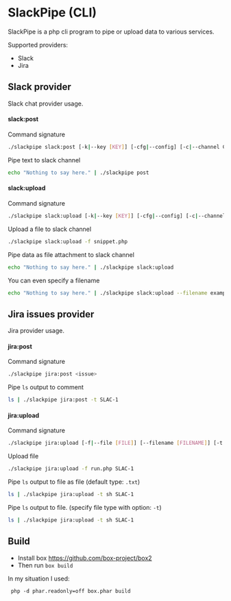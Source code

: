 # SlackPipe (CLI)
SlackPipe is a php cli program to pipe or upload data to various services.

Supported providers:
* Slack
* Jira

## Slack provider
Slack chat provider usage.

#### slack:post
Command signature
```bash
./slackpipe slack:post [-k|--key [KEY]] [-cfg|--config] [-c|--channel CHANNEL] [-u|--user [USER]]
```
Pipe text to slack channel
```bash
echo "Nothing to say here." | ./slackpipe post
```

#### slack:upload
Command signature
```bash
./slackpipe slack:upload [-k|--key [KEY]] [-cfg|--config] [-c|--channel CHANNEL] [-f|--file [FILE]] [--filename [FILENAME]] [-t|--type [TYPE]] [--title [TITLE]]
```

Upload a file to slack channel
```bash
./slackpipe slack:upload -f snippet.php
```

Pipe data as file attachment to slack channel
```bash
echo "Nothing to say here." | ./slackpipe slack:upload
```
You can even specify a filename
```bash
echo "Nothing to say here." | ./slackpipe slack:upload --filename example.txt
```

## Jira issues provider
Jira provider usage.

#### jira:post

Command signature
```bash
./slackpipe jira:post <issue>
```

Pipe `ls` output to comment
```bash
ls | ./slackpipe jira:post -t SLAC-1
```

#### jira:upload

Command signature
```bash
./slackpipe jira:upload [-f|--file [FILE]] [--filename [FILENAME]] [-t|--type [TYPE]] <issue>
```
Upload file
```bash
./slackpipe jira:upload -f run.php SLAC-1
```

Pipe `ls` output to file as file (default type: `.txt`)
```bash
ls | ./slackpipe jira:upload -t sh SLAC-1
```

Pipe `ls` output to file. (specify file type with option: `-t`)
```bash
ls | ./slackpipe jira:upload -t sh SLAC-1
```

## Build

* Install box https://github.com/box-project/box2
* Then run `box build`

In my situation I used:
```
 php -d phar.readonly=off box.phar build
```